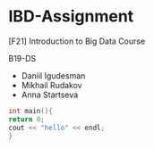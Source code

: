 # IBD-Assignment
[F21] Introduction to Big Data Course

B19-DS
* Daniil Igudesman
* Mikhail Rudakov
* Anna Startseva


```cpp
int main(){
return 0;
cout << "hello" << endl;
}
```
